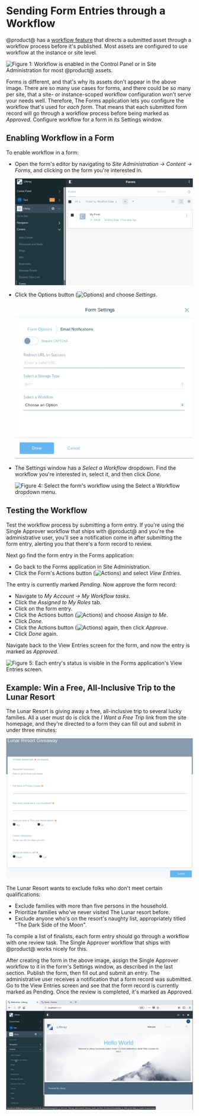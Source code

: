 # Sending Form Entries through a Workflow [](id=sending-form-entries-through-a-workflow)

@product@ has a [workflow
feature](/discover/portal/-/knowledge_base/7-0/using-workflow) that directs a
submitted asset through a workflow process before it's published. Most assets
are configured to use workflow at the instance or site level.

![Figure 1: Workflow is enabled in the Control Panel or in Site Administration
for most @product@ assets.](../../../images/workflow-configuration.png)

Forms is different, and that's why its assets don't appear in the above image.
There are so many use cases for forms, and there could be so many per site, that
a site- or instance-scoped workflow configuration won't serve your needs well.
Therefore, The Forms application lets you configure the workflow that's used for
*each form*. That means that each submitted form record will go through a
workflow process before being marked as *Approved*. Configure workflow for a
form in its Settings window.

## Enabling Workflow in a Form [](id=enabling-workflow-in-a-form)

To enable workflow in a form: 

- Open the form's editor by navigating to
*Site Administration &rarr; Content &rarr; Forms*, and clicking on the form
you're interested in.

    ![Figure 2: Navigate directly to a form to enable workflow.](../../../images/forms-list.png)

- Click the Options button (![Options](../../../images/icon-options.png)) and
    choose *Settings*.

    ![Figure 3: Enable workflow for each form in its Settings window.](../../../images/form-settings.png)

- The Settings window has a *Select a Workflow* dropdown. Find the workflow
    you're interested in, select it, and then click *Done*.

    ![Figure 4: Select the form's workflow using the Select a Workflow dropdown
menu.](../../../images/forms-workflow.png)

## Testing the Workflow [](id=testing-the-workflow)

Test the workflow process by submitting a form entry. If you're using the Single
Approver workflow that ships with @product@ and you're the administrative user,
you'll see a notification come in after submitting the form entry, alerting you
that there's a form record to review. 

Next go find the form entry in the Forms application:

- Go back to the Forms application in Site Administration.
- Click the Form's Actions button (![Actions](../../../images/icon-actions.png))
    and select *View Entries*.

The entry is currently marked *Pending*. Now approve the form record:

- Navigate to *My Account &rarr; My Workflow tasks*.
- Click the *Assigned to My Roles* tab.
- Click on the form entry.
- Click the Actions button (![Actions](../../../images/icon-actions.png)) and
    choose *Assign to Me*.
- Click *Done*.
- Click the Actions button (![Actions](../../../images/icon-actions.png)) again,
    then click *Approve*.
- Click *Done* again.

Navigate back to the View Entries screen for the form, and now the entry is
marked as *Approved*. 

![Figure 5: Each entry's status is visible in the Forms application's View
Entries screen.](../../../images/forms-view-entries-status.png)

## Example: Win a Free, All-Inclusive Trip to the Lunar Resort [](id=example-win-a-free-all-inclusive-trip-to-the-lunar-resort)

The Lunar Resort is giving away a free, all-inclusive trip to several lucky
families. All a user must do is click the *I Want a Free Trip* link from the
site homepage, and they're directed to a form they can fill out and submit in
under three minutes:

![Figure 6: The Lunar Resort Giveaway form is ready to be filled out.](../../../images/lunar-resort-giveaway.png)

The Lunar Resort wants to exclude folks who don't meet certain qualifications:

- Exclude families with more than five persons in the household.
- Prioritize families who've never visited The Lunar resort before.
- Exclude anyone who's on the resort's naughty list, appropriately titled "The
    Dark Side of the Moon".

To compile a list of finalists, each form entry should go through a workflow
with one review task. The Single Approver workflow that ships with @product@
works nicely for this.

After creating the form in the above image, assign the Single Approver workflow
to it in the form's Settings window, as described in the last section. Publish
the form, then fill out and submit an entry. The administrative user receives a
notification that a form record was submitted. Go to the View Entries screen and
see that the form record is currently marked as Pending. Once the review is
completed, it's marked as Approved.

![Figure 7: Assign a workflow to a form in several steps.](../../../images/lunar-resort-giveaway-workflow.gif)

